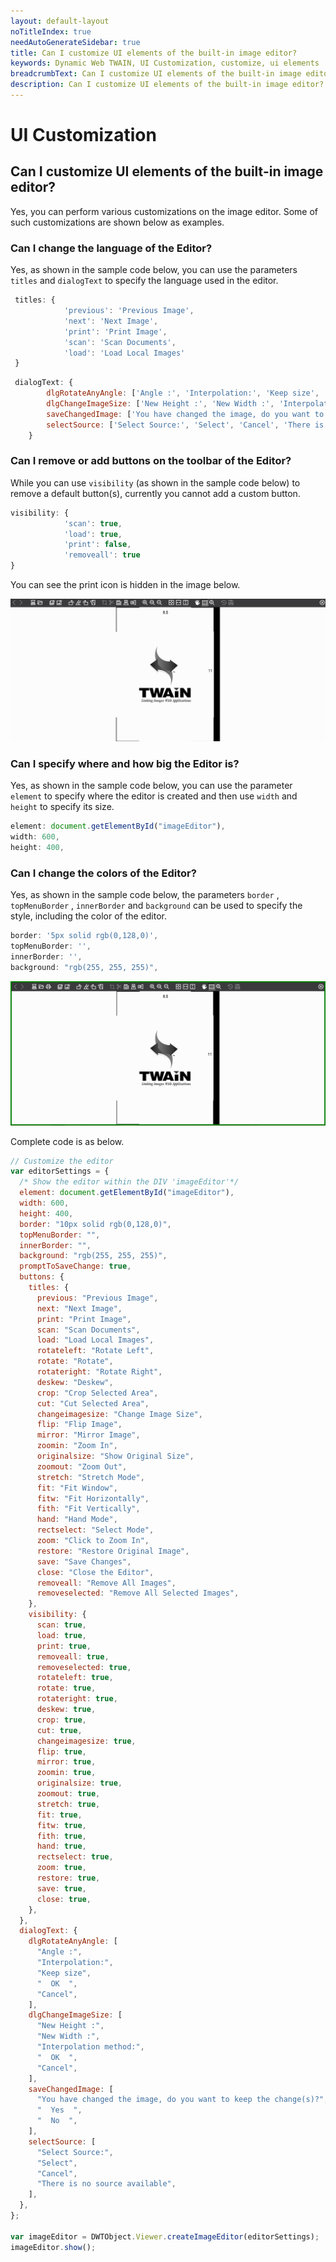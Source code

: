 ```yaml
---
layout: default-layout
noTitleIndex: true
needAutoGenerateSidebar: true
title: Can I customize UI elements of the built-in image editor?
keywords: Dynamic Web TWAIN, UI Customization, customize, ui elements
breadcrumbText: Can I customize UI elements of the built-in image editor?
description: Can I customize UI elements of the built-in image editor?
---
```


# UI Customization

## Can I customize UI elements of the built-in image editor?

Yes, you can perform various customizations on the image editor. Some of such customizations are shown below as examples.

### Can I change the language of the Editor?

Yes, as shown in the sample code below, you can use the parameters `titles` and `dialogText` to specify the language used in the editor.

```javascript
 titles: {
            'previous': 'Previous Image',
            'next': 'Next Image',
            'print': 'Print Image',
            'scan': 'Scan Documents',
            'load': 'Load Local Images'
 }
```

```javascript
 dialogText: {
        dlgRotateAnyAngle: ['Angle :', 'Interpolation:', 'Keep size', '  OK  ', 'Cancel'],
        dlgChangeImageSize: ['New Height :', 'New Width :', 'Interpolation method:', '  OK  ', 'Cancel'],
        saveChangedImage: ['You have changed the image, do you want to keep the change(s)?', '  Yes  ', '  No  '],
        selectSource: ['Select Source:', 'Select', 'Cancel', 'There is no source available']
    }
```

### Can I remove or add buttons on the toolbar of the Editor?

While you can use `visibility` (as shown in the sample code below) to remove a default button(s), currently you cannot add a custom button.

```javascript
visibility: {
            'scan': true,
            'load': true,
            'print': false,
            'removeall': true
}
```

You can see the print icon is hidden in the image below.

![image](/assets/imgs/hideicon.png)

### Can I specify where and how big the Editor is?

Yes, as shown in the sample code below, you can use the parameter `element` to specify where the editor is created and then use `width` and `height` to specify its size.

```javascript
element: document.getElementById("imageEditor"),
width: 600,
height: 400,
```

### Can I change the colors of the Editor?

Yes, as shown in the sample code below, the parameters `border` , `topMenuBorder` , `innerBorder` and `background` can be used to specify the style, including the color of the editor.

```javascript
border: '5px solid rgb(0,128,0)',
topMenuBorder: '',
innerBorder: '',
background: "rgb(255, 255, 255)",
```

![image](/assets/imgs/colorchange.png)

Complete code is as below.

```javascript
// Customize the editor
var editorSettings = {
  /* Show the editor within the DIV 'imageEditor'*/
  element: document.getElementById("imageEditor"),
  width: 600,
  height: 400,
  border: "10px solid rgb(0,128,0)",
  topMenuBorder: "",
  innerBorder: "",
  background: "rgb(255, 255, 255)",
  promptToSaveChange: true,
  buttons: {
    titles: {
      previous: "Previous Image",
      next: "Next Image",
      print: "Print Image",
      scan: "Scan Documents",
      load: "Load Local Images",
      rotateleft: "Rotate Left",
      rotate: "Rotate",
      rotateright: "Rotate Right",
      deskew: "Deskew",
      crop: "Crop Selected Area",
      cut: "Cut Selected Area",
      changeimagesize: "Change Image Size",
      flip: "Flip Image",
      mirror: "Mirror Image",
      zoomin: "Zoom In",
      originalsize: "Show Original Size",
      zoomout: "Zoom Out",
      stretch: "Stretch Mode",
      fit: "Fit Window",
      fitw: "Fit Horizontally",
      fith: "Fit Vertically",
      hand: "Hand Mode",
      rectselect: "Select Mode",
      zoom: "Click to Zoom In",
      restore: "Restore Original Image",
      save: "Save Changes",
      close: "Close the Editor",
      removeall: "Remove All Images",
      removeselected: "Remove All Selected Images",
    },
    visibility: {
      scan: true,
      load: true,
      print: true,
      removeall: true,
      removeselected: true,
      rotateleft: true,
      rotate: true,
      rotateright: true,
      deskew: true,
      crop: true,
      cut: true,
      changeimagesize: true,
      flip: true,
      mirror: true,
      zoomin: true,
      originalsize: true,
      zoomout: true,
      stretch: true,
      fit: true,
      fitw: true,
      fith: true,
      hand: true,
      rectselect: true,
      zoom: true,
      restore: true,
      save: true,
      close: true,
    },
  },
  dialogText: {
    dlgRotateAnyAngle: [
      "Angle :",
      "Interpolation:",
      "Keep size",
      "  OK  ",
      "Cancel",
    ],
    dlgChangeImageSize: [
      "New Height :",
      "New Width :",
      "Interpolation method:",
      "  OK  ",
      "Cancel",
    ],
    saveChangedImage: [
      "You have changed the image, do you want to keep the change(s)?",
      "  Yes  ",
      "  No  ",
    ],
    selectSource: [
      "Select Source:",
      "Select",
      "Cancel",
      "There is no source available",
    ],
  },
};

var imageEditor = DWTObject.Viewer.createImageEditor(editorSettings);
imageEditor.show();
```
